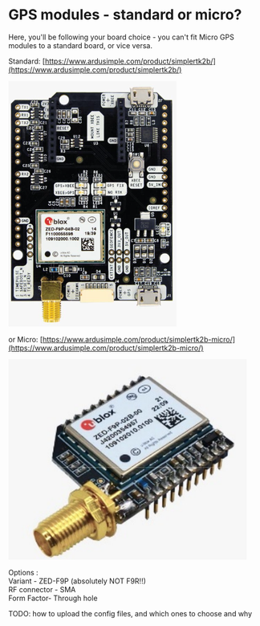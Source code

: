 # GPS modules - standard or micro?

Here, you'll be following your board choice - you can't fit Micro GPS modules to a standard board, or vice versa.

Standard: [https://www.ardusimple.com/product/simplertk2b/](https://www.ardusimple.com/product/simplertk2b/)

![](<../../.gitbook/assets/image (1) (1).png>)

or Micro: [https://www.ardusimple.com/product/simplertk2b-micro/](https://www.ardusimple.com/product/simplertk2b-micro/)

![](<../../.gitbook/assets/image (6) (1).png>)

Options :\
Variant - ZED-F9P (absolutely NOT F9R!!)\
RF connector - SMA\
Form Factor- Through hole

TODO: how to upload the config files, and which ones to choose and why
